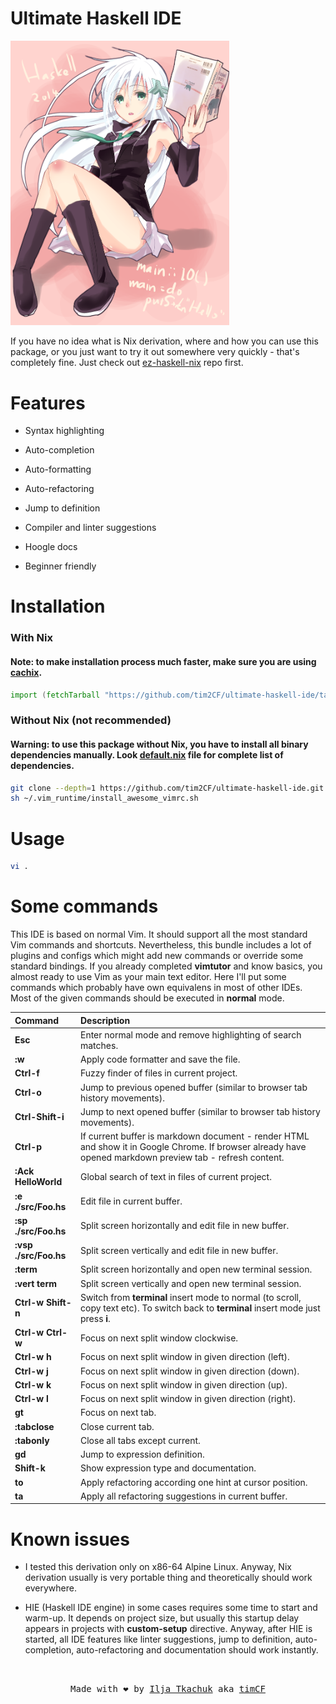 # Ultimate Haskell IDE

<img src="logo.png" alt="logo" width="350"/>

If you have no idea what is Nix derivation, where and how you can use this package, or you just want to try it out somewhere very quickly - that's completely fine. Just check out [ez-haskell-nix](https://github.com/tim2CF/ez-haskell-nix/) repo first.

# Features

- Syntax highlighting

- Auto-completion

- Auto-formatting

- Auto-refactoring

- Jump to definition

- Compiler and linter suggestions

- Hoogle docs

- Beginner friendly

# Installation

### With Nix

#### Note: to make installation process much faster, make sure you are using [cachix](https://all-hies.cachix.org/).

```nix
import (fetchTarball "https://github.com/tim2CF/ultimate-haskell-ide/tarball/master") {}
```

### Without Nix (not recommended)

#### Warning: to use this package without Nix, you have to install all binary dependencies manually. Look [default.nix](https://github.com/tim2CF/ultimate-haskell-ide/blob/master/default.nix) file for complete list of dependencies.

```bash
git clone --depth=1 https://github.com/tim2CF/ultimate-haskell-ide.git ~/.vim_runtime
sh ~/.vim_runtime/install_awesome_vimrc.sh
```

# Usage

```bash
vi .
```

# Some commands

This IDE is based on normal Vim. It should support all the most standard Vim commands and shortcuts. Nevertheless, this bundle includes a lot of plugins and configs which might add new commands or override some standard bindings. If you already completed **vimtutor** and know basics, you almost ready to use Vim as your main text editor. Here I'll put some commands which probably have own equivalens in most of other IDEs. Most of the given commands should be executed in **normal** mode.

| Command | Description |
|:--------|:------------|
| **Esc** | Enter normal mode and remove highlighting of search matches. |
| **:w** | Apply code formatter and save the file. |
| **Ctrl-f** | Fuzzy finder of files in current project. |
| **Ctrl-o** | Jump to previous opened buffer (similar to browser tab history movements). |
| **Ctrl-Shift-i** | Jump to next opened buffer (similar to browser tab history movements). |
| **Ctrl-p** | If current buffer is markdown document - render HTML and show it in Google Chrome. If browser already have opened markdown preview tab - refresh content.
| **:Ack HelloWorld** | Global search of text in files of current project. |
| **:e ./src/Foo.hs** | Edit file in current buffer. |
| **:sp ./src/Foo.hs** | Split screen horizontally and edit file in new buffer. |
| **:vsp ./src/Foo.hs** | Split screen vertically and edit file in new buffer. |
| **:term** | Split screen horizontally and open new terminal session. |
| **:vert term** | Split screen vertically and open new terminal session. |
| **Ctrl-w Shift-n** | Switch from **terminal** insert mode to normal (to scroll, copy text etc). To switch back to **terminal** insert mode just press **i**. |
| **Ctrl-w Ctrl-w** | Focus on next split window clockwise. |
| **Ctrl-w h** | Focus on next split window in given direction (left). |
| **Ctrl-w j** | Focus on next split window in given direction (down). |
| **Ctrl-w k** | Focus on next split window in given direction (up). |
| **Ctrl-w l** | Focus on next split window in given direction (right). |
| **gt** | Focus on next tab. |
| **:tabclose** | Close current tab. |
| **:tabonly** | Close all tabs except current. |
| **gd** | Jump to expression definition. |
| **Shift-k** | Show expression type and documentation. |
| **to** | Apply refactoring according one hint at cursor position. |
| **ta** | Apply all refactoring suggestions in current buffer. |

# Known issues

- I tested this derivation only on x86-64 Alpine Linux. Anyway, Nix derivation usually is very portable thing and theoretically should work everywhere.

- HIE (Haskell IDE engine) in some cases requires some time to start and warm-up. It depends on project size, but usually this startup delay appears in projects with **custom-setup** directive. Anyway, after HIE is started, all IDE features like linter suggestions, jump to definition, auto-completion, auto-refactoring and documentation should work instantly.

<br>
<p align="center">
  <tt>
    Made with ❤️ by
    <a href="https://itkach.uk" target="_blank">Ilja Tkachuk</a>
    aka
    <a href="https://github.com/timCF" target="_blank">timCF</a>
  </tt>
</p>
